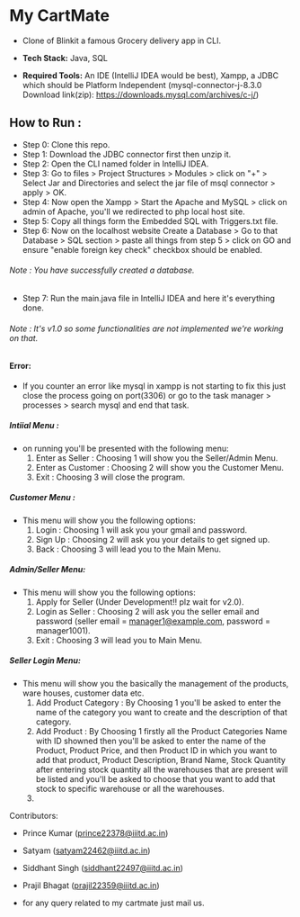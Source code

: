 # My CartMate
* Clone of Blinkit a famous Grocery delivery app in CLI.
* **Tech Stack:** Java, SQL

* **Required Tools:** An IDE (IntelliJ IDEA would be best), Xampp, a JDBC which should be Platform Independent (mysql-connector-j-8.3.0 Download link(zip): https://downloads.mysql.com/archives/c-j/)

## How to Run :
  * Step 0: Clone this repo.
  * Step 1: Download the JDBC connector first then unzip it.
  * Step 2: Open the CLI named folder in IntelliJ IDEA.
  * Step 3: Go to files > Project Structures > Modules > click on "+" > Select Jar and Directories and select the jar file of msql connector > apply > OK.
  * Step 4: Now open the Xampp > Start the Apache and MySQL > click on admin of Apache, you'll we redirected to php local host site.
  * Step 5: Copy all things form the Embedded SQL with Triggers.txt file.
  * Step 6: Now on the localhost website Create a Database > Go to that Database > SQL section > paste all things from step 5 > click on GO and ensure "enable foreign key check" checkbox should be enabled.
   ###### Note : You have successfully created a database.
  * Step 7: Run the main.java file in IntelliJ IDEA and here it's everything done.
   ###### Note : It's v1.0 so some functionalities are not implemented we're working on that.


#### Error:
  * If you counter an error like mysql in xampp is not starting to fix this just close the process going on port(3306) or go to the task manager > processes > search mysql and end that task.


##### Intiial Menu :
* on running you'll be presented with the following menu:
  1. Enter as Seller : Choosing 1 will show you the Seller/Admin Menu.
  2. Enter as Customer : Choosing 2 will show you the Customer Menu.
  3. Exit : Choosing 3 will close the program.
         
##### Customer Menu : 
* This menu will show you the following options: 
  1. Login : Choosing 1 will ask you your gmail and password.
  2. Sign Up : Choosing 2 will ask you your details to get signed up.
  3. Back : Choosing 3 will lead you to the Main Menu.

##### Admin/Seller Menu:
* This menu will show you the following options:
  1. Apply for Seller (Under Development!! plz wait for v2.0).
  2. Login as Seller : Choosing 2 will ask you the seller email and password (seller email = manager1@example.com, password = manager1001).
  3. Exit : Choosing 3 will lead you to Main Menu.
    
##### Seller Login Menu: 
* This menu will show you the basically the management of the products, ware houses, customer data etc.
  1. Add Product Category : By Choosing 1 you'll be asked to enter the name of the category you want to create and the description of that category.
  2. Add Product : By Choosing 1 firstly all the Product Categories Name with ID showned then you'll be asked to enter the name of the Product, Product Price, and then Product ID in which you want to add that product, Product Description, Brand Name, Stock Quantity after entering stock quantity all the warehouses that are present will be listed and you'll be asked to choose that you want to add that stock to specific warehouse or all the warehouses.
  3.  




Contributors:
* Prince Kumar (prince22378@iiitd.ac.in)
* Satyam (satyam22462@iiitd.ac.in)
* Siddhant Singh (siddhant22497@iiitd.ac.in)
* Prajil Bhagat (prajil22359@iiitd.ac.in)

* for any query related to my cartmate just mail us.
